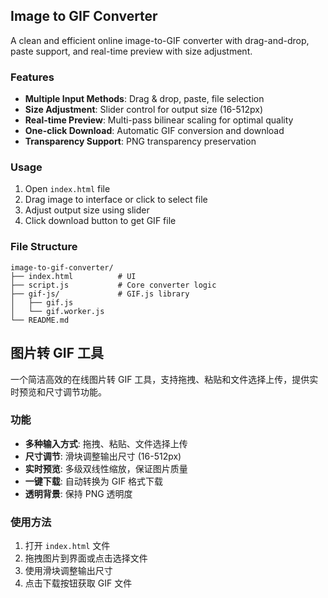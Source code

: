 ## Image to GIF Converter

A clean and efficient online image-to-GIF converter with drag-and-drop, paste support, and real-time preview with size adjustment.

### Features

- **Multiple Input Methods**: Drag & drop, paste, file selection
- **Size Adjustment**: Slider control for output size (16-512px)
- **Real-time Preview**: Multi-pass bilinear scaling for optimal quality
- **One-click Download**: Automatic GIF conversion and download
- **Transparency Support**: PNG transparency preservation

### Usage

1. Open `index.html` file
2. Drag image to interface or click to select file
3. Adjust output size using slider
4. Click download button to get GIF file


### File Structure

```
image-to-gif-converter/
├── index.html          # UI
├── script.js           # Core converter logic
├── gif-js/             # GIF.js library
│   ├── gif.js
│   └── gif.worker.js
└── README.md
```

## 图片转 GIF 工具

一个简洁高效的在线图片转 GIF 工具，支持拖拽、粘贴和文件选择上传，提供实时预览和尺寸调节功能。

### 功能

- **多种输入方式**: 拖拽、粘贴、文件选择上传
- **尺寸调节**: 滑块调整输出尺寸 (16-512px)
- **实时预览**: 多级双线性缩放，保证图片质量
- **一键下载**: 自动转换为 GIF 格式下载
- **透明背景**: 保持 PNG 透明度

### 使用方法

1. 打开 `index.html` 文件
2. 拖拽图片到界面或点击选择文件
3. 使用滑块调整输出尺寸
4. 点击下载按钮获取 GIF 文件
